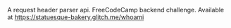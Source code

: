 A request header parser api. FreeCodeCamp backend challenge. Available at https://statuesque-bakery.glitch.me/whoami
